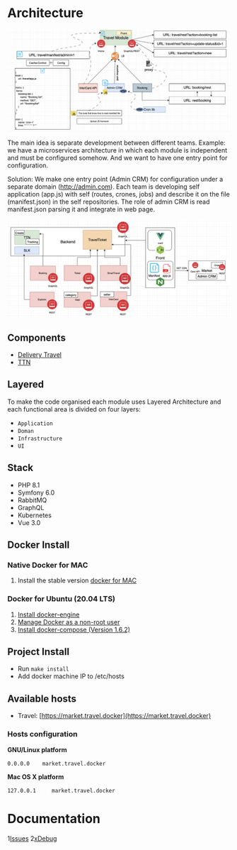 
# Architecture

![image](docs/m1.png)

The main idea is separate development between different teams.
Example: we have a microservices architecture in which each module is independent and must be configured somehow. 
And we want to have one entry point for configuration. 

Solution: We make one entry point (Admin CRM) for configuration under a separate domain (http://admin.com).
Each team is developing self application (app.js) with self (routes, crones, jobs) and describe it on the file (manifest.json) in the self repositories. 
The role of admin CRM is read manifest.json parsing it and integrate in web page.

![image](docs/m2.png)

## Components

* [Delivery Travel](code/src/Components/TicketTravel/README.md)
* [TTN](code/src/Components/TTN/README.md)

## Layered

To make the code organised each module uses Layered Architecture and each functional area is divided on four layers:

* `Application`
* `Doman`
* `Infrastructure`
* `UI`

## Stack

* PHP 8.1
* Symfony 6.0 
* RabbitMQ
* GraphQL
* Kubernetes
* Vue 3.0

## Docker Install 

### Native Docker for MAC

1. Install the stable version [docker for MAC](https://docs.docker.com/docker-for-mac/install/#download-docker-for-mac)

### Docker for Ubuntu (20.04 LTS)

1. [Install docker-engine](https://docs.docker.com/engine/installation/linux/ubuntu/)
2. [Manage Docker as a non-root user](https://docs.docker.com/engine/installation/linux/linux-postinstall/)
3. [Install docker-compose (Version 1.6.2)](https://docs.docker.com/compose/install/)

## Project Install

* Run `make install`
* Add docker machine IP to /etc/hosts

## Available hosts

* Travel: [https://market.travel.docker](https://market.travel.docker)

### Hosts configuration 

**GNU/Linux platform**
```
0.0.0.0    market.travel.docker
```
**Mac OS X platform**
```
127.0.0.1     market.travel.docker
```

# Documentation
1[Issues](/docs/issue.md)
2[xDebug](/docs/xdebug.md)
